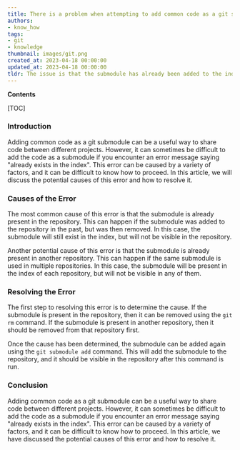 ```yaml
---
title: There is a problem when attempting to add common code as a git submodule it is already present in the index
authors:
- know_how
tags:
- git
- knowledge
thumbnail: images/git.png
created_at: 2023-04-18 00:00:00
updated_at: 2023-04-18 00:00:00
tldr: The issue is that the submodule has already been added to the index.
---
```


**Contents**

[TOC]

### Introduction
Adding common code as a git submodule can be a useful way to share code between different projects. However, it can sometimes be difficult to add the code as a submodule if you encounter an error message saying "already exists in the index". This error can be caused by a variety of factors, and it can be difficult to know how to proceed. In this article, we will discuss the potential causes of this error and how to resolve it.

### Causes of the Error
The most common cause of this error is that the submodule is already present in the repository. This can happen if the submodule was added to the repository in the past, but was then removed. In this case, the submodule will still exist in the index, but will not be visible in the repository.

Another potential cause of this error is that the submodule is already present in another repository. This can happen if the same submodule is used in multiple repositories. In this case, the submodule will be present in the index of each repository, but will not be visible in any of them.

### Resolving the Error
The first step to resolving this error is to determine the cause. If the submodule is present in the repository, then it can be removed using the `git rm` command. If the submodule is present in another repository, then it should be removed from that repository first.

Once the cause has been determined, the submodule can be added again using the `git submodule add` command. This will add the submodule to the repository, and it should be visible in the repository after this command is run.

### Conclusion
Adding common code as a git submodule can be a useful way to share code between different projects. However, it can sometimes be difficult to add the code as a submodule if you encounter an error message saying "already exists in the index". This error can be caused by a variety of factors, and it can be difficult to know how to proceed. In this article, we have discussed the potential causes of this error and how to resolve it.
